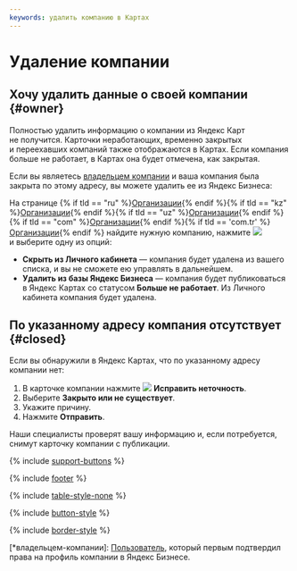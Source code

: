 ```yaml
---
keywords: удалить компанию в Картах
---
```


# Удаление компании

## Хочу удалить данные о своей компании {#owner}

Полностью удалить информацию о компании из Яндекс Карт не получится. Карточки неработающих, временно закрытых и переехавших компаний также отображаются в Картах. Если компания больше не работает, в Картах она будет отмечена, как закрытая.

Если вы являетесь [владельцем компании](*владельцем-компании) и ваша компания была закрыта по этому адресу, вы можете удалить ее из Яндекс Бизнеса:

На странице {% if tld == "ru" %}[Организации](https://www.yandex.ru/sprav/companies/){% endif %}{% if tld == "kz" %}[Организации](https://www.yandex.kz/sprav/companies/){% endif %}{% if tld == "uz" %}[Организации](https://www.yandex.uz/sprav/companies/){% endif %}{% if tld == "com" %}[Организации](https://www.yandex.com/sprav/companies/){% endif %}{% if tld == 'com.tr' %}[Организации](https://www.yandex.com.tr/sprav/companies/){% endif %} найдите нужную компанию, нажмите ![](../_assets/menu.png) и выберите одну из опций:

- **Скрыть из Личного кабинета** — компания будет удалена из вашего списка, и вы не сможете ею управлять в дальнейшем.
- **Удалить из базы Яндекс Бизнеса** — компания будет публиковаться в Яндекс Картах со статусом **Больше не работает**. Из Личного кабинета компания будет удалена.

## По указанному адресу компания отсутствует {#closed}

Если вы обнаружили в Яндекс Картах, что по указанному адресу компании нет:

1. В карточке компании нажмите ![](../_assets/fix-it.png) **Исправить неточность**.
1. Выберите **Закрыто или не существует**.
1. Укажите причину.
1. Нажмите **Отправить**.

Наши специалисты проверят вашу информацию и, если потребуется, снимут карточку компании с публикации.


{% include [support-buttons](../_includes/support-buttons-table.md) %}

{% include [footer](../_includes/footer.md) %}

{% include [table-style-none](../_includes/table-style-none.md) %}

{% include [button-style](../_includes/yellow-button-styles.md) %}

{% include [border-style](../_includes/border-style.md) %}


[*владельцем-компании]: [Пользователь](../manage/accesses.md#owner), который первым подтвердил права на профиль компании в Яндекс Бизнесе.

